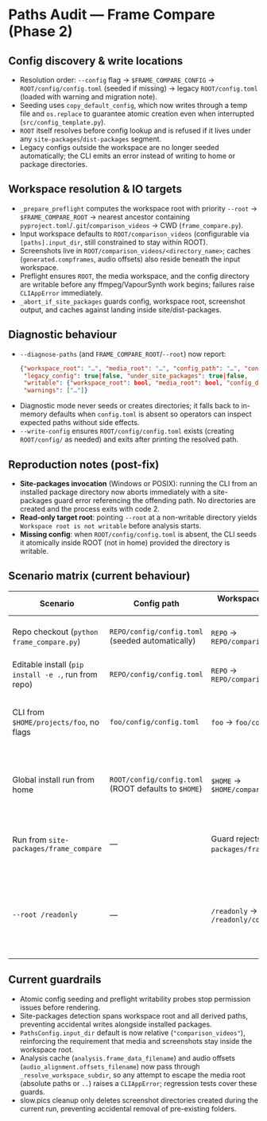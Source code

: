 # Paths Audit — Frame Compare (Phase 2)

## Config discovery & write locations
- Resolution order: `--config` flag → `$FRAME_COMPARE_CONFIG` → `ROOT/config/config.toml` (seeded if missing) → legacy `ROOT/config.toml` (loaded with warning and migration note).
- Seeding uses `copy_default_config`, which now writes through a temp file and `os.replace` to guarantee atomic creation even when interrupted (`src/config_template.py`).
- `ROOT` itself resolves before config lookup and is refused if it lives under any `site-packages`/`dist-packages` segment.
- Legacy configs outside the workspace are no longer seeded automatically; the CLI emits an error instead of writing to home or package directories.

## Workspace resolution & IO targets
- `_prepare_preflight` computes the workspace root with priority `--root` → `$FRAME_COMPARE_ROOT` → nearest ancestor containing `pyproject.toml`/`.git`/`comparison_videos` → CWD (`frame_compare.py`).
- Input workspace defaults to `ROOT/comparison_videos` (configurable via `[paths].input_dir`, still constrained to stay within ROOT).
- Screenshots live in `ROOT/comparison_videos/<directory_name>`; caches (`generated.compframes`, audio offsets) also reside beneath the input workspace.
- Preflight ensures `ROOT`, the media workspace, and the config directory are writable before any ffmpeg/VapourSynth work begins; failures raise `CLIAppError` immediately.
- `_abort_if_site_packages` guards config, workspace root, screenshot output, and caches against landing inside site/dist-packages.

## Diagnostic behaviour
- `--diagnose-paths` (and `FRAME_COMPARE_ROOT`/`--root`) now report:
  ```json
  {"workspace_root": "…", "media_root": "…", "config_path": "…", "config_exists": true|false,
   "legacy_config": true|false, "under_site_packages": true|false,
   "writable": {"workspace_root": bool, "media_root": bool, "config_dir": bool, "screens_dir": bool},
   "warnings": ["…"]}
  ```
- Diagnostic mode never seeds or creates directories; it falls back to in-memory defaults when `config.toml` is absent so operators can inspect expected paths without side effects.
- `--write-config` ensures `ROOT/config/config.toml` exists (creating `ROOT/config/` as needed) and exits after printing the resolved path.

## Reproduction notes (post-fix)
- **Site-packages invocation** (Windows or POSIX): running the CLI from an installed package directory now aborts immediately with a site-packages guard error referencing the offending path. No directories are created and the process exits with code 2.
- **Read-only target root**: pointing `--root` at a non-writable directory yields `Workspace root is not writable` before analysis starts.
- **Missing config**: when `ROOT/config/config.toml` is absent, the CLI seeds it atomically inside ROOT (not in home) provided the directory is writable.

## Scenario matrix (current behaviour)
| Scenario | Config path | Workspace root → media root | Screenshots dir | Result |
| --- | --- | --- | --- | --- |
| Repo checkout (`python frame_compare.py`) | `REPO/config/config.toml` (seeded automatically) | `REPO` → `REPO/comparison_videos` | `REPO/comparison_videos/screens` | ✅ Works; paths stay inside repo tree. |
| Editable install (`pip install -e .`, run from repo) | `REPO/config/config.toml` | `REPO` → `REPO/comparison_videos` | `REPO/comparison_videos/screens` | ✅ Works; identical to checkout. |
| CLI from `$HOME/projects/foo`, no flags | `foo/config/config.toml` | `foo` → `foo/comparison_videos` | `foo/comparison_videos/screens` | ✅ Works once root is writable (directories auto-created). |
| Global install run from home | `ROOT/config/config.toml` (ROOT defaults to `$HOME`) | `$HOME` → `$HOME/comparison_videos` | `$HOME/comparison_videos/screens` | ✅ Works; home becomes workspace root unless overridden. |
| Run from `site-packages/frame_compare` | — | Guard rejects root (`…/site-packages/frame_compare`) | — | ⛔ Fails fast with site-packages error (no freeze). |
| `--root /readonly` | — | `/readonly` → `/readonly/comparison_videos` | `/readonly/comparison_videos/screens` | ⛔ Immediate writability error; user must choose another root. |

## Current guardrails
- Atomic config seeding and preflight writability probes stop permission issues before rendering.
- Site-packages detection spans workspace root and all derived paths, preventing accidental writes alongside installed packages.
- `PathsConfig.input_dir` default is now relative (`"comparison_videos"`), reinforcing the requirement that media and screenshots stay inside the workspace root.
- Analysis cache (`analysis.frame_data_filename`) and audio offsets (`audio_alignment.offsets_filename`) now pass through `_resolve_workspace_subdir`, so any attempt to escape the media root (absolute paths or `..`) raises a `CLIAppError`; regression tests cover these guards.
- slow.pics cleanup only deletes screenshot directories created during the current run, preventing accidental removal of pre-existing folders.
